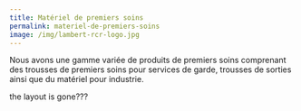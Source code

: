 ```yaml
---
title: Matériel de premiers soins
permalink: materiel-de-premiers-soins
image: /img/lambert-rcr-logo.jpg
---
```

Nous avons une gamme variée de produits de premiers soins comprenant des trousses de premiers soins pour services de garde, trousses de sorties ainsi que du matériel pour industrie.


the layout is gone???
